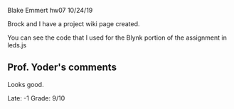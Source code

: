 Blake Emmert
hw07
10/24/19

Brock and I have a project wiki page created. 

You can see the code that I used for the Blynk portion of the assignment in leds.js

## Prof. Yoder's comments

Looks good. 

Late: -1
Grade:  9/10